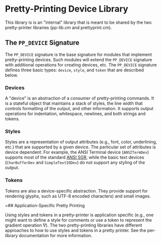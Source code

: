 # Pretty-Printing Device Library

This library is is an "internal" library that is meant to be shared by
the two pretty-printer libraries (pp-lib.cm and prettyprint.cm).

## The `PP_DEVICE` Signature

The `PP_DEVICE` signature is the base signature for modules that implement
pretty-printing devices.  Such modules will extend the `PP_DEVICE` signature
with additional operations for creating devices, etc.  The `PP_DEVICE`
signature defines three basic types: `device`, `style`, and `token` that
are described below.

### Devices

A "device" is an abstraction of a consumer of pretty-printing
commands.  It is a stateful object that maintains a stack of
styles, the line width that controls formatting of the output,
and other information.  It supports output operations for
indentation, whitespace, newlines, and both strings and tokens.

### Styles

Styles are a representation of output attributes (e.g., font, color,
underlining, etc.) that are supported by a given device.  The particular
set of attributes is device dependent.  For example, the ANSI Terminal
device (`ANSITermDev`) supports most of the standard
[ANSI SGR](https://en.wikipedia.org/wiki/ANSI_escape_code#SGR_(Select_Graphic_Rendition)_parameters),
while the basic text devices (`CharBufferDev` and `SimpleTextIODev`)
do not support any styling of the output.

### Tokens

Tokens are also a device-specific abstraction.  They provide support for
rendering glyphs, such as UTF-8 encoded characters) and small images.

=## Application-Specific Pretty Printing

Using styles and tokens in a pretty-printer is application specific (e.g., one
might want to define a style for comments or use a token to represent the
gradient operation ∇).  The two pretty-printing libraries have different
approaches to how to use styles and tokens in a pretty printer.  See the
per-library documentation for more information.
